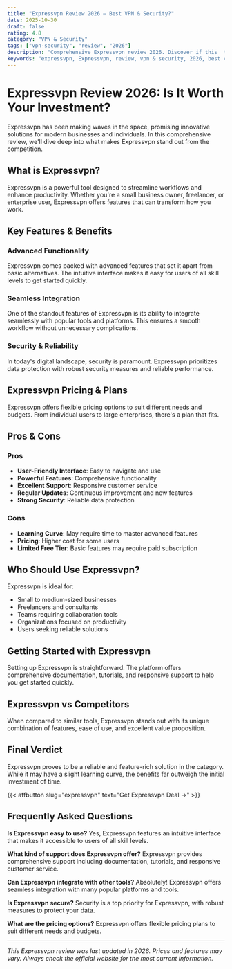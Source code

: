 ```yaml
---
title: "Expressvpn Review 2026 – Best VPN & Security?"
date: 2025-10-30
draft: false
rating: 4.8
category: "VPN & Security"
tags: ["vpn-security", "review", "2026"]
description: "Comprehensive Expressvpn review 2026. Discover if this  tool is the best choice for your needs."
keywords: "expressvpn, Expressvpn, review, vpn & security, 2026, best vpn & security"
---
```


# Expressvpn Review 2026: Is It Worth Your Investment?

Expressvpn has been making waves in the  space, promising innovative solutions for modern businesses and individuals. In this comprehensive review, we'll dive deep into what makes Expressvpn stand out from the competition.

## What is Expressvpn?

Expressvpn is a powerful  tool designed to streamline workflows and enhance productivity. Whether you're a small business owner, freelancer, or enterprise user, Expressvpn offers features that can transform how you work.

## Key Features & Benefits

### Advanced Functionality
Expressvpn comes packed with advanced features that set it apart from basic alternatives. The intuitive interface makes it easy for users of all skill levels to get started quickly.

### Seamless Integration
One of the standout features of Expressvpn is its ability to integrate seamlessly with popular tools and platforms. This ensures a smooth workflow without unnecessary complications.

### Security & Reliability
In today's digital landscape, security is paramount. Expressvpn prioritizes data protection with robust security measures and reliable performance.

## Expressvpn Pricing & Plans

Expressvpn offers flexible pricing options to suit different needs and budgets. From individual users to large enterprises, there's a plan that fits.

## Pros & Cons

### Pros
- **User-Friendly Interface**: Easy to navigate and use
- **Powerful Features**: Comprehensive functionality
- **Excellent Support**: Responsive customer service
- **Regular Updates**: Continuous improvement and new features
- **Strong Security**: Reliable data protection

### Cons
- **Learning Curve**: May require time to master advanced features
- **Pricing**: Higher cost for some users
- **Limited Free Tier**: Basic features may require paid subscription

## Who Should Use Expressvpn?

Expressvpn is ideal for:
- Small to medium-sized businesses
- Freelancers and consultants
- Teams requiring collaboration tools
- Organizations focused on productivity
- Users seeking reliable  solutions

## Getting Started with Expressvpn

Setting up Expressvpn is straightforward. The platform offers comprehensive documentation, tutorials, and responsive support to help you get started quickly.

## Expressvpn vs Competitors

When compared to similar tools, Expressvpn stands out with its unique combination of features, ease of use, and excellent value proposition.

## Final Verdict

Expressvpn proves to be a reliable and feature-rich solution in the  category. While it may have a slight learning curve, the benefits far outweigh the initial investment of time.

{{< affbutton slug="expressvpn" text="Get Expressvpn Deal →" >}}

## Frequently Asked Questions

**Is Expressvpn easy to use?**
Yes, Expressvpn features an intuitive interface that makes it accessible to users of all skill levels.

**What kind of support does Expressvpn offer?**
Expressvpn provides comprehensive support including documentation, tutorials, and responsive customer service.

**Can Expressvpn integrate with other tools?**
Absolutely! Expressvpn offers seamless integration with many popular platforms and tools.

**Is Expressvpn secure?**
Security is a top priority for Expressvpn, with robust measures to protect your data.

**What are the pricing options?**
Expressvpn offers flexible pricing plans to suit different needs and budgets.

---

*This Expressvpn review was last updated in 2026. Prices and features may vary. Always check the official website for the most current information.*
